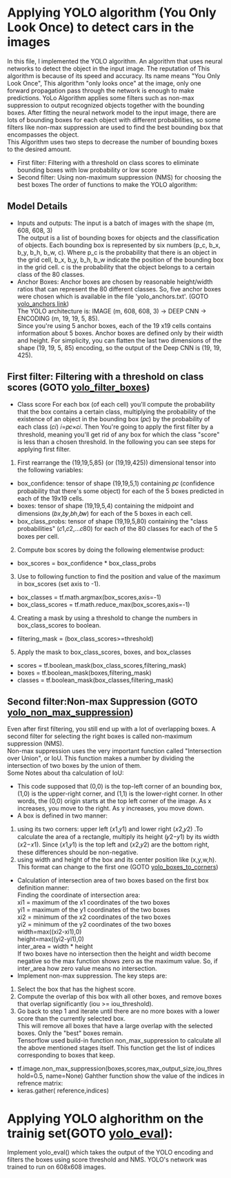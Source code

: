 # Applying YOLO algorithm (You Only Look Once) to detect cars in the images<br />

In this file, I implemented the YOLO algorithm. An algorithm that uses neural networks to detect the object in the input image. The reputation of This algorithm is because of its speed and accuracy. Its name means "You Only Look Once", This algorithm "only looks once" at the image, only one forward propagation pass through the network is enough to make predictions. YoLo Algorithm applies some filters such as non-max suppression to output recognized objects together with the bounding boxes. After fitting the neural network model to the input image, there are lots of bounding boxes for each object with different probabilities, so some filters like non-max suppression are used to find the best bounding box that encompasses the object. <br /> 
This Algorithm uses two steps to decrease the number of bounding boxes to the desired amount.<br />
* First filter: Filtering with a threshold on class scores to eliminate bounding boxes with low probability or low score 
* Second filter: Using non-maximum suppression (NMS) for choosing the best boxes
The order of functions to make the YOLO algorithm:<br />
 ## Model Details<br />
* Inputs and outputs: 
The input is a batch of images with the shape (m, 608, 608, 3)<br />
The output is a list of bounding boxes for objects and the classification of objects. Each bounding box is represented by six numbers (p_c, b_x, b_y, b_h, b_w, c). Where p_c is the probability that there is an object in the grid cell, b_x, b_y, b_h, b_w indicate the position of the bounding box in the grid cell. c is the probability that the object belongs to a certain class of the  80 classes. <br />
* Anchor Boxes:
Anchor boxes are chosen by reasonable height/width ratios that can represent the 80 different classes. So, five anchor boxes were chosen which is available in the file 'yolo_anchors.txt'. (GOTO [yolo_anchors link](https://github.com/Afsaneh-Karami/Neural-Networks-and-Deep-Learning/tree/main/Car%20detection%20with%20YOLO%20%20algorithm/Datasets)) <br />
The YOLO architecture is: IMAGE (m, 608, 608, 3) -> DEEP CNN -> ENCODING (m, 19, 19, 5, 85).<br />
Since you're using 5 anchor boxes, each of the 19 x19 cells contains information about 5 boxes. Anchor boxes are defined only by their width and height.
For simplicity, you can flatten the last two dimensions of the shape (19, 19, 5, 85) encoding, so the output of the Deep CNN is (19, 19, 425).<br />

 ## First filter: Filtering with a threshold on class scores (GOTO [yolo_filter_boxes](https://github.com/Afsaneh-Karami/Neural-Networks-and-Deep-Learning/blob/main/Car%20detection%20with%20YOLO%20%20algorithm/yolo_filter_boxes))<br /> 
* Class score 
For each box (of each cell) you'll compute the probability that the box contains a certain class, multiplying the probability of the existence of an object in the bounding box (𝑝𝑐) by the probability of each class (𝑐𝑖) 𝑖=𝑝𝑐×𝑐𝑖. Then You're going to apply the first filter by a threshold, meaning you'll get rid of any box for which the class "score" is less than a chosen threshold. In the following you can see steps for applying first filter. <br />
1. First rearrange the (19,19,5,85) (or (19,19,425)) dimensional tensor into the following variables:<br />
* box_confidence: tensor of shape  (19,19,5,1)  containing  𝑝𝑐  (confidence probability that there's some object) for each of the 5 boxes predicted in each of the 19x19 cells.<br />
* boxes: tensor of shape  (19,19,5,4)  containing the midpoint and dimensions  (𝑏𝑥,𝑏𝑦,𝑏ℎ,𝑏𝑤)  for each of the 5 boxes in each cell.<br />
* box_class_probs: tensor of shape  (19,19,5,80)  containing the "class probabilities"  (𝑐1,𝑐2,...𝑐80)  for each of the 80 classes for each of the 5 boxes per cell.<br />
2. Compute box scores by doing the following elementwise product:<br />
* box_scores = box_confidence * box_class_probs <br />
3. Use to following function to find the position and value of the maximum in box_scores (set axis to -1).<br />
* box_classes = tf.math.argmax(box_scores,axis=-1)<br />
* box_class_scores = tf.math.reduce_max(box_scores,axis=-1)<br />
4. Creating a mask by using a threshold to change the numbers in box_class_scores to boolean.  <br />
* filtering_mask = (box_class_scores>=threshold)<br />
5. Apply the mask to box_class_scores, boxes, and box_classes<br />
* scores = tf.boolean_mask(box_class_scores,filtering_mask)<br />
* boxes = tf.boolean_mask(boxes,filtering_mask)<br />
* classes = tf.boolean_mask(box_classes,filtering_mask)<br />
 ## Second filter:Non-max Suppression (GOTO [yolo_non_max_suppression](https://github.com/Afsaneh-Karami/Neural-Networks-and-Deep-Learning/blob/main/Car%20detection%20with%20YOLO%20%20algorithm/yolo_non_max_suppression))<br /> 
Even after first filtering, you still end up with a lot of overlapping boxes. A second filter for selecting the right boxes is called non-maximum suppression (NMS).<br />
Non-max suppression uses the very important function called "Intersection over Union", or IoU. This function makes a number by dividing the intersection of two boxes by the union of them. <br />
Some Notes about tha calculation of IoU:<br />
* This code supposed that (0,0) is the top-left corner of an bounding box, (1,0) is the upper-right corner, and (1,1) is the lower-right corner. In other words, the (0,0) origin starts at the top left corner of the image. As x increases, you move to the right. As y increases, you move down.
* A box is defined in two manner:
1. using its two corners: upper left  (𝑥1,𝑦1)  and lower right  (𝑥2,𝑦2) .To calculate the area of a rectangle, multiply its height  (𝑦2−𝑦1)  by its width  (𝑥2−𝑥1). Since  (𝑥1,𝑦1)  is the top left and  (𝑥2,𝑦2)  are the bottom right, these differences should be non-negative. <br />
2. using width and height of the box and its center position like (x,y,w,h). This format can change to the first one (GOTO [yolo_boxes_to_corners](https://github.com/Afsaneh-Karami/Neural-Networks-and-Deep-Learning/new/main/Car%20detection%20with%20YOLO%20%20algorithm))<br /> 
*  Calculation of intersection area of two boxes based on the first box definition manner:<br />
Finding the coordinate of intersection area:<br />
xi1 = maximum of the x1 coordinates of the two boxes<br />
yi1 = maximum of the y1 coordinates of the two boxes<br />
xi2 = minimum of the x2 coordinates of the two boxes<br />
yi2 = minimum of the y2 coordinates of the two boxes<br />
width=max((xi2-xi1),0)<br />
height=max((yi2-yi1),0)<br />
inter_area = width * height <br />
If two boxes have no intersection then the height and width become negative so the max function shows zero as the maximum value. So, if inter_area how zero value means no intersection. <br />
* Implement non-max suppression. The key steps are:<br />
1. Select the box that has the highest score.<br />
2. Compute the overlap of this box with all other boxes, and remove boxes that overlap significantly (iou >= iou_threshold).<br />
3. Go back to step 1 and iterate until there are no more boxes with a lower score than the currently selected box.<br />
This will remove all boxes that have a large overlap with the selected boxes. Only the "best" boxes remain.<br />
Tensorflow used build-in function non_max_suppression to calculate all the above mentioned stages itself. This function get the list of indices corresponding to boxes that keep.<br />
* tf.image.non_max_suppression(boxes,scores,max_output_size,iou_threshold=0.5, name=None)
Gahther function show the value of the indices in refrence matrix: 
* keras.gather( reference,indices)
# Applying YOLO alghorithm on the trainig set(GOTO [yolo_eval](https://github.com/Afsaneh-Karami/Neural-Networks-and-Deep-Learning/blob/main/Car%20detection%20with%20YOLO%20%20algorithm/yolo_eval)):<br />
Implement yolo_eval() which takes the output of the YOLO encoding and filters the boxes using score threshold and NMS. YOLO's network was trained to run on 608x608 images.
 
  

  
  
  
 












